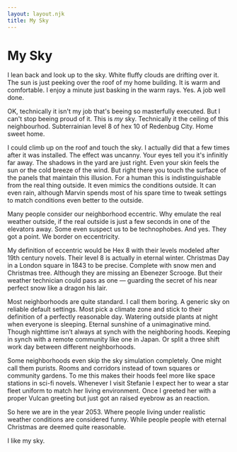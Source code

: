 ```yaml
---
layout: layout.njk
title: My Sky
---
```


# My Sky

I lean back and look up to the sky. White fluffy clouds are drifting over it. The sun is just peeking over the roof of my home building. It is warm and comfortable. I enjoy a minute just basking in the warm rays. Yes. A job well done. 

OK, technically it isn't my job that's beeing so masterfully executed. But I can't stop beeing proud of it. This is *my* sky. Technically it the ceiling of this neighbourhod. Subterrainian level 8 of hex 10 of Redenbug City. Home sweet home. 

I could climb up on the roof and touch the sky. I actually did that a few times after it was installed. The effect was uncanny. Your eyes tell you it's infinitly far away. The shadows in the yard are just right. Even your skin feels the sun or the cold breeze of the wind. But right there you touch the surface of the panels that maintain this illusion. For a human this is indistinguishable from the real thing outside. It even mimics the conditions outside. It can even rain, although Marvin spends most of his spare time to tweak settings to match conditions even better to the outside. 

Many people consider our neighborhood eccentric. Why emulate the real weather outside, if the real outside is just a few seconds in one of the elevators away. Some even suspect us to be technophobes. And yes. They got a point. We border on eccentricity.

My definition of eccentric would be  Hex 8 with their levels modeled after 19th century novels. Their level 8 is actually in eternal winter. Christmas Day in a London  square in 1843 to be precise. Complete with snow men and Christmas tree. Although they are missing an Ebenezer Scrooge. But their weather technician could pass as one — guarding the secret of his near perfect snow like a dragon his lair. 

Most neighborhoods are quite standard. I call them boring. A generic sky on reliable default settings. Most pick a climate zone and stick to their definition of a perfectly reasonable day. Watering outside plants at night when everyone is sleeping. Eternal sunshine of a unimaginative mind. Though nighttime isn’t always at synch with the neighboring hoods. Keeping in synch with a remote community like one in Japan. Or split a three shift work day between different neighborhoods. 

Some neighborhoods even skip the sky simulation completely. One might call them purists. Rooms and corridors instead of town squares or community gardens. To me this makes their hoods feel more like space stations in sci-fi novels. Whenever I visit Stefanie I expect her to wear a star fleet uniform to match her living environment. Once I greeted her with a proper Vulcan greeting but just got an raised eyebrow as an reaction. 

So here we are in the year 2053. Where people living under realistic weather conditions are considered funny. While people people with eternal Christmas are deemed quite reasonable. 

I like my sky.

